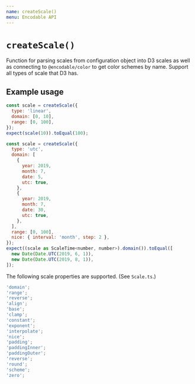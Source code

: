 ```yaml
---
name: createScale()
menu: Encodable API
---
```


# `createScale()`

Function for parsing scales from configuration object into D3 scales as well as connecting to
`@encodable/color` to get color schemes by name. Support all types of scale that D3 has.

## Example usage

```js
const scale = createScale({
  type: 'linear',
  domain: [0, 10],
  range: [0, 100],
});
expect(scale(10)).toEqual(100);
```

```js
const scale = createScale({
  type: 'utc',
  domain: [
    {
      year: 2019,
      month: 7,
      date: 5,
      utc: true,
    },
    {
      year: 2019,
      month: 7,
      date: 30,
      utc: true,
    },
  ],
  range: [0, 100],
  nice: { interval: 'month', step: 2 },
});
expect((scale as ScaleTime<number, number>).domain()).toEqual([
  new Date(Date.UTC(2019, 6, 1)),
  new Date(Date.UTC(2019, 8, 1)),
]);
```

The following scale properties are supported. (See `Scale.ts`.)

```ts
'domain';
'range';
'reverse';
'align';
'base';
'clamp';
'constant';
'exponent';
'interpolate';
'nice';
'padding';
'paddingInner';
'paddingOuter';
'reverse';
'round';
'scheme';
'zero';
```
